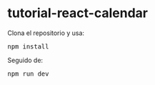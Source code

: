 # tutorial-react-calendar
Clona el repositorio y usa: 
<pre>npm install</pre> 
Seguido de: 
<pre>npm run dev</pre>
